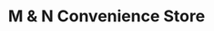 ---
title: "M & N Convenience Store"
url: /bristol/m-und-n-convenience-store/
shop: Lebensmittel
---